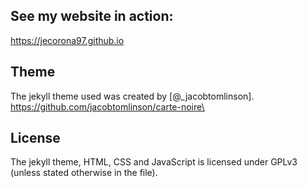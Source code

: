 ## See my website in action:
https://jecorona97.github.io


## Theme
The jekyll theme used was created by [@_jacobtomlinson].
https://github.com/jacobtomlinson/carte-noire\

## License
The jekyll theme, HTML, CSS and JavaScript is licensed under GPLv3 (unless stated otherwise in the file).
